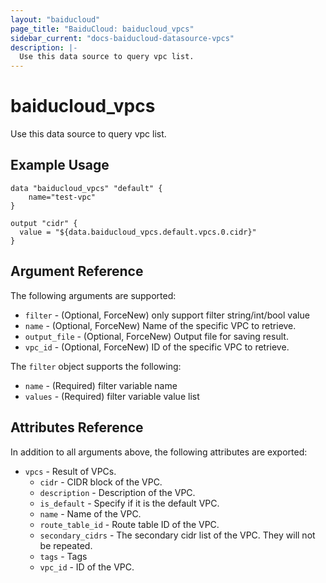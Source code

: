 ```yaml
---
layout: "baiducloud"
page_title: "BaiduCloud: baiducloud_vpcs"
sidebar_current: "docs-baiducloud-datasource-vpcs"
description: |-
  Use this data source to query vpc list.
---
```


# baiducloud_vpcs

Use this data source to query vpc list.

## Example Usage

```hcl
data "baiducloud_vpcs" "default" {
    name="test-vpc"
}

output "cidr" {
  value = "${data.baiducloud_vpcs.default.vpcs.0.cidr}"
}
```

## Argument Reference

The following arguments are supported:

* `filter` - (Optional, ForceNew) only support filter string/int/bool value
* `name` - (Optional, ForceNew) Name of the specific VPC to retrieve.
* `output_file` - (Optional, ForceNew) Output file for saving result.
* `vpc_id` - (Optional, ForceNew) ID of the specific VPC to retrieve.

The `filter` object supports the following:

* `name` - (Required) filter variable name
* `values` - (Required) filter variable value list

## Attributes Reference

In addition to all arguments above, the following attributes are exported:

* `vpcs` - Result of VPCs.
  * `cidr` - CIDR block of the VPC.
  * `description` - Description of the VPC.
  * `is_default` - Specify if it is the default VPC.
  * `name` - Name of the VPC.
  * `route_table_id` - Route table ID of the VPC.
  * `secondary_cidrs` - The secondary cidr list of the VPC. They will not be repeated.
  * `tags` - Tags
  * `vpc_id` - ID of the VPC.



